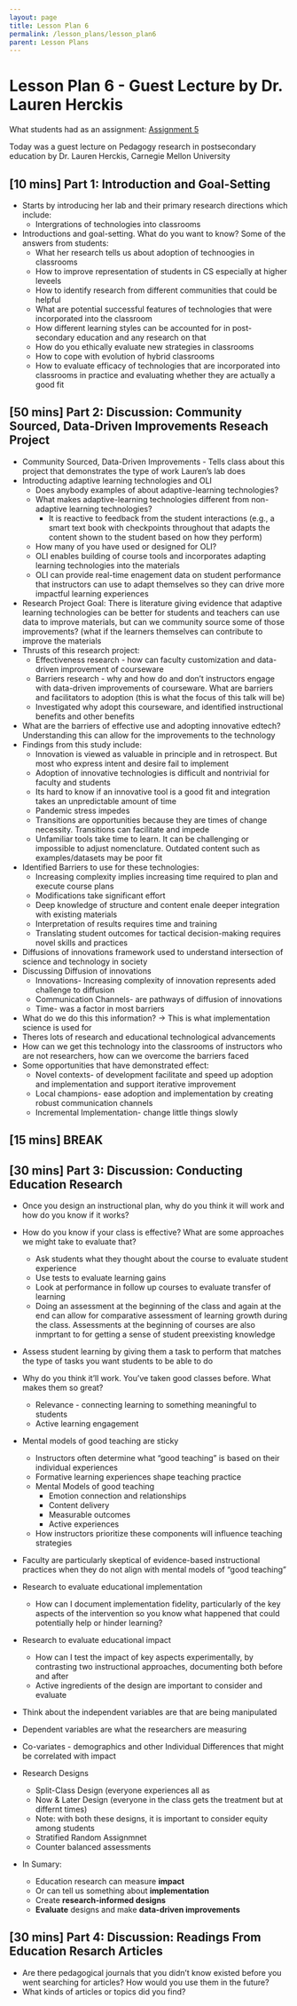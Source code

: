 ```yaml
---
layout: page
title: Lesson Plan 6
permalink: /lesson_plans/lesson_plan6
parent: Lesson Plans
---
```


# Lesson Plan 6 - Guest Lecture by Dr. Lauren Herckis
What students had as an assignment: [Assignment 5](/assignments/hw5)

Today was a guest lecture on Pedagogy research in postsecondary education by Dr. Lauren Herckis, Carnegie Mellon University 



## [10 mins] Part 1: Introduction and Goal-Setting 
- Starts by introducing her lab and their primary research directions which include:
    - Intergrations of technologies into classrooms
- Introductions and goal-setting. What do you want to know? Some of the answers from students:
    - What her research tells us about adoption of technoogies in classrooms
    - How to improve representation of students in CS especially at higher leveels
    - How to identify research from different communities that could be helpful 
    - What are potential successful features of technologies that were incorporated into the classroom 
    - How different learning styles can be accounted for in post-secondary education and any research on that 
    - How do you ethically evaluate new strategies in classrooms 
    - How to cope with evolution of hybrid classrooms 
    - How to evaluate efficacy of technologies that are incorporated into classrooms in practice and evaluating whether they are actually a good fit 


## [50 mins] Part 2: Discussion: Community Sourced, Data-Driven Improvements Reseach Project
- Community Sourced, Data-Driven Improvements - Tells class about this project that demonstrates the type of work Lauren’s lab does 
- Introducting adaptive learning technologies and OLI
    - Does anybody examples of  about adaptive-learning technologies?
    - What makes adaptive-learning technologies different from non-adaptive learning technologies? 
        - It is reactive to feedback from the student interactions (e.g., a smart text book with checkpoints throughout that adapts the content shown to the student based on how they perform)
    - How many of you have used or designed for OLI? 
    - OLI enables building of course tools and incorporates adapting learning technologies into the materials
    - OLI can provide real-time enagement data on student performance that instructors can use to adapt themselves so they can drive more impactful learning experiences 
- Research Project Goal: There is literature giving evidence that adaptive learning technologies can be better for students and teachers can use data to improve materials, but can we community source some of those improvements? (what if the learners themselves can contribute to improve the materials 
- Thrusts of this research project:
    - Effectiveness research - how can faculty customization and data-driven improvement of courseware
    - Barriers research - why and how do and don’t instructors engage with data-driven improvements of courseware. What are barriers and facilitators to adoption (this is what the focus of this talk will be)
    - Investigated why adopt this courseware, and identified instructional benefits and other benefits
- What are the barriers of effective use and adopting innovative edtech? Understanding this can allow for the improvements to the technology
- Findings from this study include: 
    - Innovation is viewed as valuable in principle and in retrospect. But most who express intent and desire fail to implement 
    - Adoption of innovative technologies is difficult and nontrivial for faculty and students
    - Its hard to know if an innovative tool is a good fit and integration takes an unpredictable amount of time
    - Pandemic stress impedes 
    - Transitions are opportunities because they are times of change necessity. Transitions can facilitate and impede
    - Unfamiliar tools take time to learn. It can be challenging or impossible to adjust nomenclature. Outdated content such as examples/datasets may be poor fit  
- Identified Barriers to use for these technologies:
    - Increasing complexity implies increasing time required to plan and execute course plans
    - Modifications take significant effort
    - Deep knowledge of structure and content enale deeper integration with existing materials
    - Interpretation of results requires time and training
    - Translating student outcomes for tactical decision-making requires novel skills and practices 
- Diffusions of innovations framework used to understand intersection of science and technology in society
- Discussing Diffusion of innovations  
    - Innovations- Increasing complexity of innovation represents aded challenge to diffusion 
    - Communication Channels-  are pathways of diffusion of innovations
    - Time- was a factor in most barriers  
- What do we do this this information? -> This is what implementation science is used for 
- Theres lots of research and educational technological advancements 
- How can we get this technology into the classrooms of instructors who are not researchers, how can we overcome the barriers faced 
- Some opportunities that have demonstrated effect:
    - Novel contexts-  of development facilitate and speed up adoption and implementation and support iterative improvement 
    - Local champions-  ease adoption and implementation by creating robust communication channels 
    - Incremental Implementation- change little things slowly 

## [15 mins] BREAK


## [30 mins] Part 3:  Discussion: Conducting Education Research
- Once you design an instructional plan, why do you think it will work and how do you know if it works?
- How do you know if your class is effective? What are some approaches we might take to evaluate that? 
    - Ask students what they thought about the course to evaluate student experience 
    - Use tests to evaluate learning gains
    - Look at performance in follow up courses to evaluate transfer of learning
    - Doing an assessment at the beginning of the class and again at the end can allow for comparative assessment of learning growth during the class. Assessments at the beginning of courses are also inmprtant to for getting a sense of student preexisting knowledge 
- Assess student learning by giving them a task to perform that matches the type of tasks you want students to be able to do
- Why do you think it’ll work. You’ve taken good classes before. What makes them so great? 
    - Relevance - connecting learning to something meaningful to students
    - Active learning engagement 


- Mental models of good teaching are sticky
    - Instructors often determine what “good teaching” is based on their individual experiences 
    - Formative learning experiences shape teaching practice
    - Mental Models of good teaching
        - Emotion connection and relationships
        - Content delivery
        - Measurable outcomes
        - Active experiences  
    - How instructors prioritize these components will influence teaching strategies 
- Faculty are particularly skeptical of evidence-based instructional practices when they do not align with mental models of “good teaching”
- Research to evaluate educational implementation
    - How can I document implementation fidelity, particularly of the key aspects of the intervention so you know what happened that could potentially help or hinder learning? 
- Research to evaluate educational impact
    - How can I test the impact of key aspects experimentally, by contrasting two instructional approaches, documenting both before and after
    - Active ingredients of the design are important to consider and evaluate 
- Think about the independent variables are that are being manipulated
- Dependent variables are what the researchers are measuring 
- Co-variates - demographics and other Individual Differences that might be correlated with impact
- Research Designs
    - Split-Class Design (everyone experiences all as
    - Now & Later Design (everyone in the class gets the treatment but at differnt times)
    - Note: with both these designs, it is important to consider equity among students 
    - Stratified Random Assignmnet
    - Counter balanced assessments 
- In Sumary: 
    - Education research can measure **impact**
    - Or can tell us something about **implementation**
    - Create **research-informed designs**
    - **Evaluate** designs and make **data-driven improvements**


## [30 mins] Part 4: Discussion: Readings From Education Resarch Articles
- Are there pedagogical journals that you didn’t know existed before you went searching for articles? How would you use them in the future? 
- What kinds of articles or topics did you find? 
